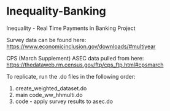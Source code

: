 # Inequality-Banking
Inequality - Real Time Payments in Banking Project 

Survey data can be found here: 
https://www.economicinclusion.gov/downloads/#multiyear

CPS (March Supplement) ASEC data pulled from here: 
https://thedataweb.rm.census.gov/ftp/cps_ftp.html#cpsmarch

To replicate, run the .do files in the following order:
  1. create_weighted_dataset.do
  2. main code_ww_hhmulti.do
  3. code - apply survey results to asec.do
